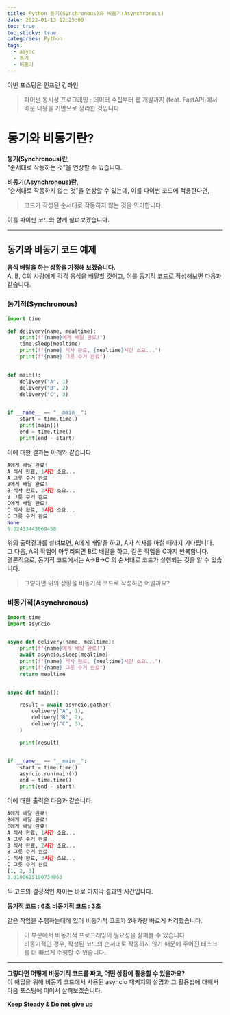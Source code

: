 ```yaml
---
title: Python 동기(Synchronous)와 비동기(Asynchronous)
date: 2022-01-13 12:25:00
toc: true
toc_sticky: true
categories: Python
tags:
  - async
  - 동기
  - 비동기
---
```


이번 포스팅은 인프런 강좌인 
> 파이썬 동시성 프로그래밍 : 데이터 수집부터 웹 개발까지 (feat. FastAPI)에서 배운 내용을 기반으로
> 정리한 것입니다.

# 동기와 비동기란?

**동기(Synchronous)란,**   
"순서대로 작동하는 것"을 연상할 수 있습니다.

**비동기(Asynchronous)란,**   
"순서대로 작동하지 않는 것"을 연상할 수 있는데, 이를 파이썬 코드에 적용한다면,

>코드가 작성된 순서대로 작동하지 않는 것을 의미합니다.   

이를 파이썬 코드와 함께 살펴보겠습니다.   

***

## 동기와 비동기 코드 예제

**음식 배달을 하는 상황을 가정해 보겠습니다.**   
A, B, C의 사람에게 각각 음식을 배달할 것이고, 이를 동기적 코드로 작성해보면 다음과 같습니다.

### 동기적(Synchronous)
~~~python
import time

def delivery(name, mealtime):
    print(f"{name}에게 배달 완료!")
    time.sleep(mealtime)
    print(f"{name} 식사 완료, {mealtime}시간 소요...")
    print(f"{name} 그릇 수거 완료")


def main():
    delivery("A", 1)
    delivery("B", 2)
    delivery("C", 3)


if __name__ == "__main__":
    start = time.time()
    print(main())
    end = time.time()
    print(end - start)
~~~

이에 대한 결과는 아래와 같습니다.

~~~python
A에게 배달 완료!
A 식사 완료, 1시간 소요...
A 그릇 수거 완료
B에게 배달 완료!
B 식사 완료, 2시간 소요...
B 그릇 수거 완료
C에게 배달 완료!
C 식사 완료, 3시간 소요...
C 그릇 수거 완료
None
6.02433443069458
~~~

위의 출력결과를 살펴보면, A에게 배달을 하고, A가 식사를 마칠 때까지 기다립니다.   
그 다음, A의 작업이 마무리되면 B로 배달을 하고, 같은 작업을 C까지 반복합니다.   
결론적으로, 동기적 코드에서는 A->B->C 의 순서대로 코드가 실행되는 것을 알 수 있습니다.

> 그렇다면 위의 상황을 비동기적 코드로 작성하면 어떨까요?

### 비동기적(Asynchronous)
~~~python
import time
import asyncio


async def delivery(name, mealtime):
    print(f"{name}에게 배달 완료!")
    await asyncio.sleep(mealtime)
    print(f"{name} 식사 완료, {mealtime}시간 소요...")
    print(f"{name} 그릇 수거 완료")
    return mealtime


async def main():

    result = await asyncio.gather(
        delivery("A", 1),
        delivery("B", 2),
        delivery("C", 3),
    )

    print(result)


if __name__ == "__main__":
    start = time.time()
    asyncio.run(main())
    end = time.time()
    print(end - start)
~~~

이에 대한 출력은 다음과 같습니다.

~~~python 
A에게 배달 완료!
B에게 배달 완료!
C에게 배달 완료!
A 식사 완료, 1시간 소요...
A 그릇 수거 완료
B 식사 완료, 2시간 소요...
B 그릇 수거 완료
C 식사 완료, 3시간 소요...
C 그릇 수거 완료
[1, 2, 3]
3.0190625190734863
~~~

두 코드의 결정적인 차이는 바로 마지막 결과인 시간입니다.

**동기적 코드 : 6초**
**비동기적 코드 : 3초**

같은 작업을 수행하는데에 있어 비동기적 코드가 2배가량 빠르게 처리했습니다.

> 이 부분에서 비동기적 프로그래밍의 필요성을 살펴볼 수 있습니다.  
> 비동기적인 경우, 작성된 코드의 순서대로 작동하지 않기 때문에 주어진 태스크를 더 빠르게 수행할 수 있습니다.

***


**그렇다면 어떻게 비동기적 코드를 짜고, 어떤 상황에 활용할 수 있을까요?**   
이 해답을 위해 비동기 코드에서 사용된 asyncio 패키지의 설명과 그 활용법에 대해서 다음 포스팅에 이어서 살펴보겠습니다. 


**Keep Steady & Do not give up**
 